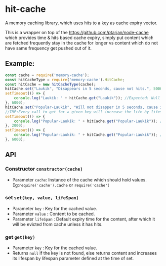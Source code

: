 # hit-cache
A memory caching library, which uses hits to a key as cache expiry vector.

This is a wrapper on top of the https://github.com/ptarjan/node-cache which provides time & hits based cache expiry, simply put content which are fetched frequently stay in the cache for longer vs content which do not have same frequency get pushed out of it.

## Example:
```javascript
const cache = require('memory-cache');
const hitCacheType = require('memory-cache').HitCache;
const hitCache = new hitCacheType(cache);
hitCache.set("Laukik", "Disappears in 5 seconds, cause not hits.", 5000);
setTimeout(() => {
    console.log("Laukik: " + hitCache.get("Laukik")); //Expected: Null
}, 6000);
hitCache.set("Popular-Laukik", "Will not disapper in 5 seconds, cause it got hit.", 5000);
//IMP:Every call to get for a given key will increase the life by lifespan param provided at the time of set.
setTimeout(() => {
    console.log("Popular-Laukik: " + hitCache.get("Popular-Laukik")); //Expected: "Will not disapper in 5 seconds, cause it got hit."
}, 2000);
setTimeout(() => {
    console.log("Popular-Laukik: " + hitCache.get("Popular-Laukik")); //Expected: "Will not disapper in 5 seconds, cause it got hit."
}, 6000);
```

## API
### Constructor `constructor(cache)`
* Parameter `cache`: Instance of the cache which should hold values. Eg:`require('cache').Cache` or `require('cache')`

### set `set(key, value, lifeSpan)`
* Parameter `key` : Key for the cached value.
* Parameter `value` : Content to be cached.
* Parameter `lifeSpan` : Default expiry time for the content, after which it will be evicted from cache unless it has hits.

### get `get(key)`
* Parameter `key` : Key for the cached value.
* Returns `null` if the key is not found, else returns content and increases its lifespan by lifespan parameter defined at the time of set.
